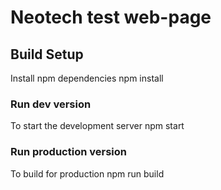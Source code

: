 # Neotech test web-page 

## Build Setup
Install npm dependencies
npm install 

### Run dev version
To start the development server
npm start

### Run production version
To build for production
npm run build